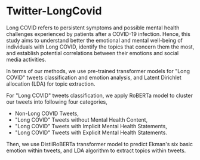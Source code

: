 # Twitter-LongCovid
Long COVID refers to persistent symptoms and possible mental health challenges experienced by patients after a COVID-19 infection. Hence, this study aims to understand
better the emotional and mental well-being of individuals with Long COVID, identify the topics that concern them the most, and establish potential correlations between their emotions and social media activities. 

In terms of our methods, we use pre-trained transformer models for "Long COVID" tweets classification and emotion analysis, and Latent Dirichlet allocation (LDA) for topic extraction. 

For "Long COVID" tweets classification, we apply RoBERTa model to cluster our tweets into following four categories,
- Non-Long COVID Tweets,
- "Long COVID" Tweets without Mental Health Content,
- "Long COVID" Tweets with Implicit Mental Health Statements,
- "Long COVID" Tweets with Explicit Mental Health Statements.

Then, we use DistilRoBERTa transformer model to predict Ekman's six basic emotion within tweets, and LDA algorithm to extract topics within tweets.
